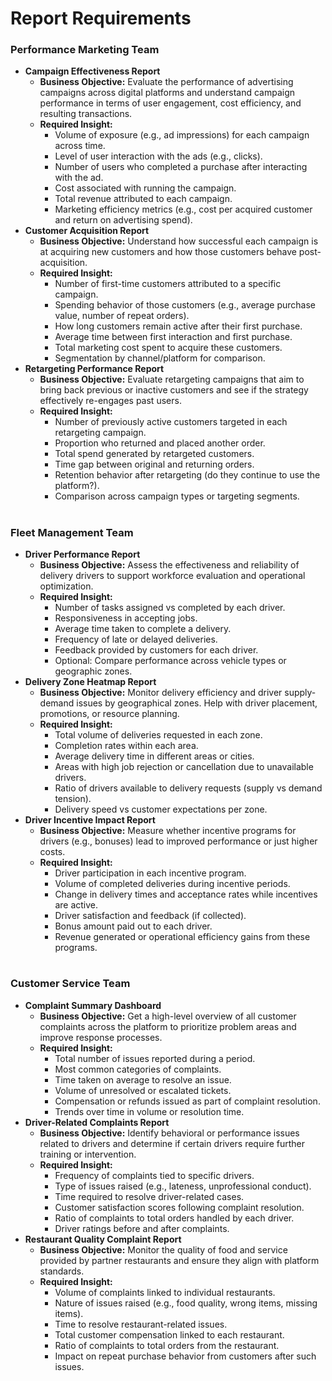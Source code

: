 # Report Requirements

### Performance Marketing Team

  * **Campaign Effectiveness Report**  
    * **Business Objective:** Evaluate the performance of advertising campaigns across digital platforms and understand campaign performance in terms of user engagement, cost efficiency, and resulting transactions.  
    * **Required Insight:**  
      * Volume of exposure (e.g., ad impressions) for each campaign across time.  
      * Level of user interaction with the ads (e.g., clicks).  
      * Number of users who completed a purchase after interacting with the ad.  
      * Cost associated with running the campaign.  
      * Total revenue attributed to each campaign.  
      * Marketing efficiency metrics (e.g., cost per acquired customer and return on advertising spend).  
  * **Customer Acquisition Report**  
    * **Business Objective:** Understand how successful each campaign is at acquiring new customers and how those customers behave post-acquisition.  
    * **Required Insight:**  
      * Number of first-time customers attributed to a specific campaign.  
      * Spending behavior of those customers (e.g., average purchase value, number of repeat orders).  
      * How long customers remain active after their first purchase.  
      * Average time between first interaction and first purchase.  
      * Total marketing cost spent to acquire these customers.  
      * Segmentation by channel/platform for comparison.  
  * **Retargeting Performance Report**  
    * **Business Objective:** Evaluate retargeting campaigns that aim to bring back previous or inactive customers and see if the strategy effectively re-engages past users.  
    * **Required Insight:**  
      * Number of previously active customers targeted in each retargeting campaign.  
      * Proportion who returned and placed another order.  
      * Total spend generated by retargeted customers.  
      * Time gap between original and returning orders.  
      * Retention behavior after retargeting (do they continue to use the platform?).  
      * Comparison across campaign types or targeting segments.

#
### Fleet Management Team
  * **Driver Performance Report**  
    * **Business Objective:** Assess the effectiveness and reliability of delivery drivers to support workforce evaluation and operational optimization.  
    * **Required Insight:**  
      * Number of tasks assigned vs completed by each driver.  
      * Responsiveness in accepting jobs.  
      * Average time taken to complete a delivery.  
      * Frequency of late or delayed deliveries.  
      * Feedback provided by customers for each driver.  
      * Optional: Compare performance across vehicle types or geographic zones.  
  * **Delivery Zone Heatmap Report**  
    * **Business Objective:** Monitor delivery efficiency and driver supply-demand issues by geographical zones. Help with driver placement, promotions, or resource planning.  
    * **Required Insight:**  
      * Total volume of deliveries requested in each zone.  
      * Completion rates within each area.  
      * Average delivery time in different areas or cities.  
      * Areas with high job rejection or cancellation due to unavailable drivers.  
      * Ratio of drivers available to delivery requests (supply vs demand tension).  
      * Delivery speed vs customer expectations per zone.  
  * **Driver Incentive Impact Report**  
    * **Business Objective:** Measure whether incentive programs for drivers (e.g., bonuses) lead to improved performance or just higher costs.  
    * **Required Insight:**  
      * Driver participation in each incentive program.  
      * Volume of completed deliveries during incentive periods.  
      * Change in delivery times and acceptance rates while incentives are active.  
      * Driver satisfaction and feedback (if collected).  
      * Bonus amount paid out to each driver.  
      * Revenue generated or operational efficiency gains from these programs.

#
 ### Customer Service Team  
  * **Complaint Summary Dashboard**  
    * **Business Objective:** Get a high-level overview of all customer complaints across the platform to prioritize problem areas and improve response processes.  
    * **Required Insight:**  
      * Total number of issues reported during a period.  
      * Most common categories of complaints.  
      * Time taken on average to resolve an issue.  
      * Volume of unresolved or escalated tickets.  
      * Compensation or refunds issued as part of complaint resolution.  
      * Trends over time in volume or resolution time.  
  * **Driver-Related Complaints Report**  
    * **Business Objective:** Identify behavioral or performance issues related to drivers and determine if certain drivers require further training or intervention.  
    * **Required Insight:**  
      * Frequency of complaints tied to specific drivers.  
      * Type of issues raised (e.g., lateness, unprofessional conduct).  
      * Time required to resolve driver-related cases.  
      * Customer satisfaction scores following complaint resolution.  
      * Ratio of complaints to total orders handled by each driver.  
      * Driver ratings before and after complaints.  
  * **Restaurant Quality Complaint Report**  
    * **Business Objective:** Monitor the quality of food and service provided by partner restaurants and ensure they align with platform standards.  
    * **Required Insight:**  
      * Volume of complaints linked to individual restaurants.  
      * Nature of issues raised (e.g., food quality, wrong items, missing items).  
      * Time to resolve restaurant-related issues.  
      * Total customer compensation linked to each restaurant.  
      * Ratio of complaints to total orders from the restaurant.  
      * Impact on repeat purchase behavior from customers after such issues.

